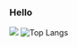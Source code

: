 ### Hello

[![](https://activity-graph.herokuapp.com/graph?username=zhanruix07&theme=dracula)](https://github.com/ashutosh00710/github-readme-activity-graph) ![Top Langs](https://github-readme-stats.vercel.app/api/top-langs/?username=zhanruix07&langs_count=6)





